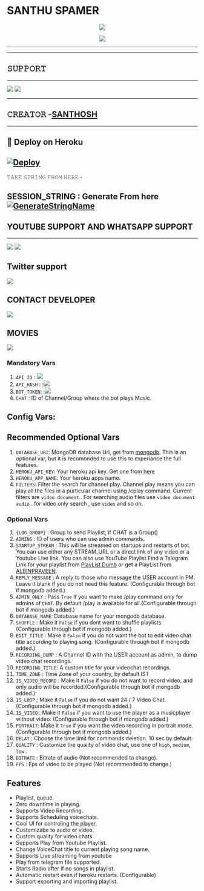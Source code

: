 # SANTHU SPAMER

<p align="center">
  <img src="https://te.legra.ph/file/965b2df3eeaf45cc5a291.jpg"</p>

 <p align="center">
  <img src="https://te.legra.ph/file/509686aa88a027bffe2b3.jpg"</p>
 


-------------------------------------------------
-------------------------------------------------
## 𝚂𝚄𝙿𝙿𝙾𝚁𝚃 
-------------------------------------------------                          
<a href="https://t.me/Catmusicworld"><img src="https://img.shields.io/badge/Join-SUPPORT%20GROUP-green.svg?logo=Telegram"></a> <a href="https://t.me/Catmusicworld"><img src="https://img.shields.io/badge/Join-SUPPORT%20CHANNEL-blue.svg?logo=Telegram"></a>

-------------------------------------------------

## 𝙲𝚁𝙴𝙰𝚃𝙾𝚁 -[SANTHOSH](https://t.me/Catmusicworld)

-------------------------------------------------

## 🚀 Deploy on Heroku 
[![Deploy](https://www.herokucdn.com/deploy/button.svg)](https://heroku.com/deploy?template=https://github.com/Santhoshpodilibot/AlbyVideoPlayer1.git)
------------------------------------------------


𝚃𝙰𝙺𝙴 𝚂𝚃𝚁𝙸𝙽𝙶 𝙵𝚁𝙾𝙼 𝙷𝙴𝚁𝙴 - 

SESSION_STRING : Generate From here [![GenerateStringName](https://img.shields.io/badge/repl.it-generateStringName-redgreen)](https://replit.com/@ALBINPRAVEEN1/getStringName)
-------------------------------------------------
## YOUTUBE SUPPORT AND WHATSAPP SUPPORT
-------------------------------------------------
<a href="https://youtube.com/channel/UC7QMr8IDR65vciXrwx4XLiQ"><img src="https://img.shields.io/badge/Click-YOUTUBE%20CHANNEL-red.svg?logo=Youtube"></a> 
<a href="https://chat.whatsapp.com/K6Qj5xICtx87TaTZPo4tgU"><img src="https://img.shields.io/badge/Join-WHATSAPP%20CHANNEL-green.svg?logo=Whatsapp"></a>

## Twitter support

 <a href="https://mobile.twitter.com/SanthoshPodili"><img src="https://img.shields.io/badge/Join-SANTHOSH%20TWITTER-pink.svg?logo=Twitter"></a>

## CONTACT DEVELOPER

<a href="https://t.me/santhumusicbot"><img src="https://img.shields.io/badge/Join-CONTACT%20SUPPORT-yellow.svg?logo=Telegram"></a>
## MOVIES
<a href="https://ww3.7movierulz.pe/"><img src="https://img.shields.io/badge/Click-MOVIES%20WEBSITE-orange.svg?logo=Telivision"></a>



### Mandatory Vars
1. `API_ID` : <a href="https://my.telegram.org"><img src="https://img.shields.io/badge/Click-API%20ID-bluepink.svg?logo=Myteleorg"></a>
2. `API_HASH` : :<a href="https://my.telegram.org"><img src="https://img.shields.io/badge/Click-API%20HASH-yellowred.svg?logo=Myteleorg"></a>
3. `BOT_TOKEN`: :<a href="https://t.me/BotFather"><img src="https://img.shields.io/badge/Click-BOT%20FATHER-yellow.svg?logo=Botfather"></a>
5. `CHAT` : ID of Channel/Group where the bot plays Music.




## Config Vars:

## Recommended Optional Vars

1. `DATABASE_URI`: MongoDB database Url, get from [mongodb](https://cloud.mongodb.com). This is an optional var, but it is recomonded to use this to experiance the full features.
2. `HEROKU_API_KEY`: Your heroku api key. Get one from [here](https://dashboard.heroku.com/account/applications/authorizations/new)
3. `HEROKU_APP_NAME`: Your heroku apps name.
4. `FILTERS`: Filter the search for channel play. Channel play means you can play all the files in a purticular channel using /cplay command. Current filters are `video document` . For searching audio files use `video document audio` . for video only search , use `video` and so on.

### Optional Vars
1. `{LOG_GROUP}` : Group to send Playlist, if CHAT is a Group()
2. `ADMINS` : ID of users who can use admin commands.
3. `STARTUP_STREAM` : This will be streamed on startups and restarts of bot. You can use either any STREAM_URL or a direct link of any video or a Youtube Live link. You can also use YouTube Playlist.Find a Telegram Link for your playlist from [PlayList Dumb](https://telegram.dog/DumpPlaylist) or get a PlayList from [ALBINPRAVEEN](https://telegram.dog/i_am_albin_ptaveen).
4. `REPLY_MESSAGE` : A reply to those who message the USER account in PM. Leave it blank if you do not need this feature. (Configurable through bot if mongodb added.)
5. `ADMIN_ONLY` : Pass `True` If you want to make /play command only for admins of `CHAT`. By default /play is available for all.(Configurable through bot if mongodb added.)
6. `DATABASE_NAME`: Database name for your mongodb database.
7. `SHUFFLE` : Make it `False` if you dont want to shuffle playlists. (Configurable through bot if mongodb added.)
8. `EDIT_TITLE` : Make it `False` if you do not want the bot to edit video chat title according to playing song. (Configurable through bot if mongodb added.)
9. `RECORDING_DUMP` : A Channel ID with the USER account as admin, to dump video chat recordings.
10. `RECORDING_TITLE`: A custom title for your videochat recordings.
11. `TIME_ZONE` : Time Zone of your country, by default IST
12. `IS_VIDEO_RECORD` : Make it `False` if you do not want to record video, and only audio will be recorded.(Configurable through bot if mongodb added.)
13. `IS_LOOP` ; Make it `False` if you do not want 24 / 7 Video Chat. (Configurable through bot if mongodb added.)
14. `IS_VIDEO` : Make it `False` if you want to use the player as a musicplayer without video. (Configurable through bot if mongodb added.)
15. `PORTRAIT`: Make it `True` if you want the video recording in portrait mode. (Configurable through bot if mongodb added.)
16. `DELAY` : Choose the time limit for commands deletion. 10 sec by default.
18. `QUALITY` : Customize the quality of video chat, use one of `high`, `medium`, `low` . 
19. `BITRATE` : Bitrate of audio (Not recommended to change).
20. `FPS` : Fps of video to be played (Not recommended to change.)


## Features

- Playlist, queue.
- Zero downtime in playing.
- Supports Video Recording.
- Supports Scheduling voicechats.
- Cool UI for controling the player.
- Customizabe to audio or video.
- Custom quality for video chats.
- Supports Play from Youtube Playlist.
- Change VoiceChat title to current playing song name.
- Supports Live streaming from youtube
- Play from telegram file supported.
- Starts Radio after if no songs in playlist.
- Automatic restart even if heroku restarts. (Configurable)
- Support exporting and importing playlist.
